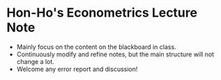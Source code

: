 # Hon-Ho's Econometrics Lecture Note
- Mainly focus on the content on the blackboard in class.
- Continuously modify and refine notes, but the main structure will not change a lot.
- Welcome any error report and discussion!
